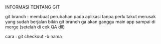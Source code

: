 INFORMASI TENTANG GIT

git branch : membuat perubahan pada aplikasi tanpa perlu takut merusak yang sudah berjalan
bikin git branch ga akan ganggu main app sampai di merge (setelah di cek QA dll)

cara : git checkout -b nama